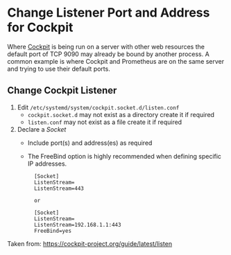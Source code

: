 ---
---
# Change Listener Port and Address for Cockpit

Where [Cockpit](https://cockpit-project.org/) is being run on a server with other web resources the default port of TCP 9090 may already be bound by another process.  A common example is where Cockpit and Prometheus are on the same server and trying to use their default ports.

## Change Cockpit Listener

1. Edit `/etc/systemd/system/cockpit.socket.d/listen.conf`
    - `cockpit.socket.d` may not exist as a directory create it if required
    - `listen.conf` may not exist as a file create it if required
1. Declare a *Socket*
    - Include port(s) and address(es) as required
    - The FreeBind option is highly recommended when defining specific IP addresses. 

            [Socket]
            ListenStream=
            ListenStream=443

            or
    
            [Socket]
            ListenStream=
            ListenStream=192.168.1.1:443
            FreeBind=yes

Taken from: https://cockpit-project.org/guide/latest/listen
